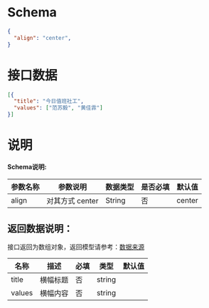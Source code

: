 # Schema

```json
{
  "align": "center",
}
```

# 接口数据
```json
[{
  "title": "今日值班社工",
  "values": ["范苏毅", "黄佳霏"]
}]
```
# 说明

#### Schema说明:
| 参数名称 | 参数说明 | 数据类型 | 是否必填 | 默认值 |
|--|--|--|--| -- |
| align | 对其方式 center | String| 否 | center |

## 返回数据说明：
接口返回为数组对象，返回模型请参考：[数据来源](/数据来源.md)

| 名称 | 描述 | 必填 | 类型 | 默认值 |
|--|--|--|--|--|
| title | 横幅标题 | 否 | string |  |
| values | 横幅内容 | 否 | string |  |